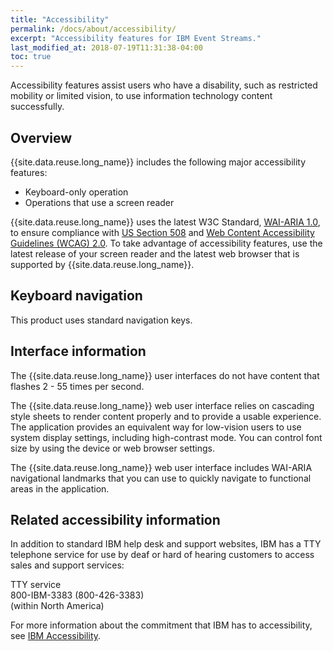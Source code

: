 ```yaml
---
title: "Accessibility"
permalink: /docs/about/accessibility/
excerpt: "Accessibility features for IBM Event Streams."
last_modified_at: 2018-07-19T11:31:38-04:00
toc: true
---
```

Accessibility features assist users who have a disability, such as restricted mobility or limited vision, to use information technology content successfully.

## Overview

{{site.data.reuse.long_name}} includes the following major accessibility features:

-   Keyboard-only operation
-   Operations that use a screen reader

{{site.data.reuse.long_name}} uses the latest W3C Standard, [WAI-ARIA 1.0](http://www.w3.org/TR/wai-aria/), to ensure compliance with [US Section 508](http://www.access-board.gov/guidelines-and-standards/communications-and-it/about-the-section-508-standards/section-508-standards) and [Web Content Accessibility Guidelines \(WCAG\) 2.0](http://www.w3.org/TR/WCAG20/). To take advantage of accessibility features, use the latest release of your screen reader and the latest web browser that is supported by {{site.data.reuse.long_name}}.


## Keyboard navigation

This product uses standard navigation keys.


## Interface information

The {{site.data.reuse.long_name}} user interfaces do not have content that flashes 2 - 55 times per second.

The {{site.data.reuse.long_name}} web user interface relies on cascading style sheets to render content properly and to provide a usable experience. The application provides an equivalent way for low-vision users to use system display settings, including high-contrast mode. You can control font size by using the device or web browser settings.

The {{site.data.reuse.long_name}} web user interface includes WAI-ARIA navigational landmarks that you can use to quickly navigate to functional areas in the application.


## Related accessibility information

In addition to standard IBM help desk and support websites, IBM has a TTY telephone service for use by deaf or hard of hearing customers to access sales and support services:

TTY service <br />
 800-IBM-3383 \(800-426-3383\) <br />
 \(within North America\)

For more information about the commitment that IBM has to accessibility, see [IBM Accessibility](http://www.ibm.com/able).
